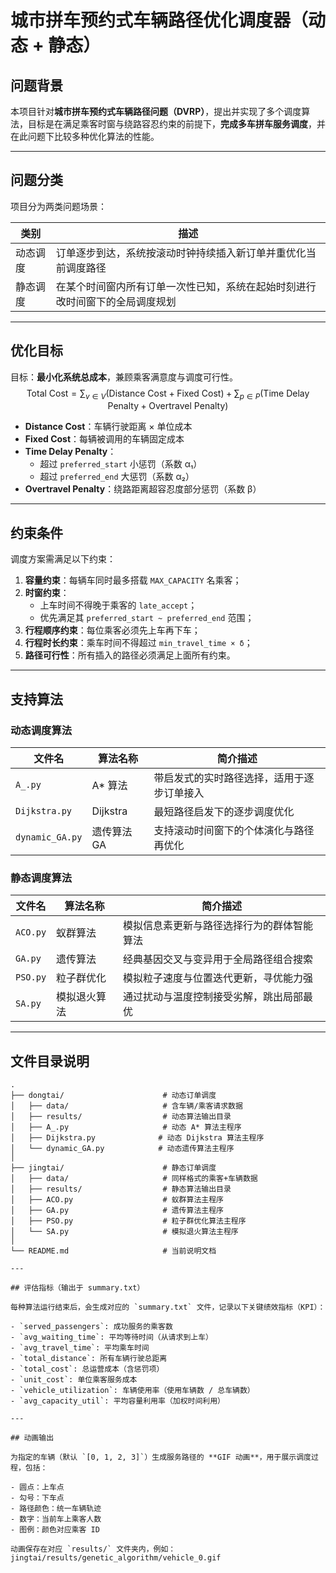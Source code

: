# 城市拼车预约式车辆路径优化调度器（动态 + 静态）

##  问题背景

本项目针对**城市拼车预约式车辆路径问题（DVRP）**，提出并实现了多个调度算法，目标是在满足乘客时窗与绕路容忍约束的前提下，**完成多车拼车服务调度**，并在此问题下比较多种优化算法的性能。

---

## 问题分类

项目分为两类问题场景：

| 类别       | 描述                                                                 |
|------------|--------------------------------------------------------------------- |
| 动态调度    | 订单逐步到达，系统按滚动时钟持续插入新订单并重优化当前调度路径              |
| 静态调度    | 在某个时间窗内所有订单一次性已知，系统在起始时刻进行改时间窗下的全局调度规划  |

---


## 优化目标

目标：**最小化系统总成本**，兼顾乘客满意度与调度可行性。
$$
\text{Total Cost} = \sum_{v \in V} \left( \text{Distance Cost} + \text{Fixed Cost} \right) + \sum_{p \in P} \left( \text{Time Delay Penalty} + \text{Overtravel Penalty} \right)
$$


- **Distance Cost**：车辆行驶距离 × 单位成本  
- **Fixed Cost**：每辆被调用的车辆固定成本  
- **Time Delay Penalty**：
  - 超过 `preferred_start` 小惩罚（系数 α₁）
  - 超过 `preferred_end` 大惩罚（系数 α₂）
- **Overtravel Penalty**：绕路距离超容忍度部分惩罚（系数 β）

---

## 约束条件

调度方案需满足以下约束：

1. **容量约束**：每辆车同时最多搭载 `MAX_CAPACITY` 名乘客；
2. **时窗约束**：
   - 上车时间不得晚于乘客的 `late_accept`；
   - 优先满足其 `preferred_start ~ preferred_end` 范围；
3. **行程顺序约束**：每位乘客必须先上车再下车；
4. **行程时长约束**：乘车时间不得超过 `min_travel_time × δ`；
5. **路径可行性**：所有插入的路径必须满足上面所有约束。

---

## 支持算法
### 动态调度算法
| 文件名             | 算法名称     | 简介描述                  |
| --------------- | -------- | --------------------- |
| `A_.py`         | A\* 算法   | 带启发式的实时路径选择，适用于逐步订单接入 |
| `Dijkstra.py`   | Dijkstra | 最短路径启发下的逐步调度优化        |
| `dynamic_GA.py` | 遗传算法 GA  | 支持滚动时间窗下的个体演化与路径再优化   |
### 静态调度算法
| 文件名      | 算法名称   | 简介描述                  |
| -------- | ------ | --------------------- |
| `ACO.py` | 蚁群算法   | 模拟信息素更新与路径选择行为的群体智能算法 |
| `GA.py`  | 遗传算法   | 经典基因交叉与变异用于全局路径组合搜索   |
| `PSO.py` | 粒子群优化  | 模拟粒子速度与位置迭代更新，寻优能力强   |
| `SA.py`  | 模拟退火算法 | 通过扰动与温度控制接受劣解，跳出局部最优  |

---

## 文件目录说明
```plaintext
.
├── dongtai/                      # 动态订单调度
│   ├── data/                     # 含车辆/乘客请求数据
│   ├── results/                  # 动态算法输出目录
│   ├── A_.py                     # 动态 A* 算法主程序
│   ├── Dijkstra.py              # 动态 Dijkstra 算法主程序
│   └── dynamic_GA.py            # 动态遗传算法主程序
│
├── jingtai/                      # 静态订单调度
│   ├── data/                     # 同样格式的乘客+车辆数据
│   ├── results/                  # 静态算法输出目录
│   ├── ACO.py                    # 蚁群算法主程序
│   ├── GA.py                     # 遗传算法主程序
│   ├── PSO.py                    # 粒子群优化算法主程序
│   └── SA.py                     # 模拟退火算法主程序
│
└── README.md                     # 当前说明文档

---

## 评估指标（输出于 summary.txt）

每种算法运行结束后，会生成对应的 `summary.txt` 文件，记录以下关键绩效指标（KPI）：

- `served_passengers`: 成功服务的乘客数  
- `avg_waiting_time`: 平均等待时间（从请求到上车）  
- `avg_travel_time`: 平均乘车时间  
- `total_distance`: 所有车辆行驶总距离  
- `total_cost`: 总运营成本（含惩罚项）  
- `unit_cost`: 单位乘客服务成本  
- `vehicle_utilization`: 车辆使用率（使用车辆数 / 总车辆数）  
- `avg_capacity_util`: 平均容量利用率（加权时间利用）  

---

## 动画输出

为指定的车辆（默认 `[0, 1, 2, 3]`）生成服务路径的 **GIF 动画**，用于展示调度过程，包括：

- 圆点：上车点
- 勾号：下车点
- 路径颜色：统一车辆轨迹
- 数字：当前车上乘客人数
- 图例：颜色对应乘客 ID

动画保存在对应 `results/` 文件夹内，例如：
jingtai/results/genetic_algorithm/vehicle_0.gif



